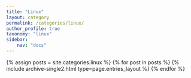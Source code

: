 ```yaml
---
title: "Linux"
layout: category
permalink: /categories/linux/
author_profile: true
taxonomy: "linux"
sidebar:
    nav: "docs"
---
```





{% assign posts = site.categories.linux %}
{% for post in posts %} {% include archive-single2.html type=page.entries_layout %} {% endfor %}